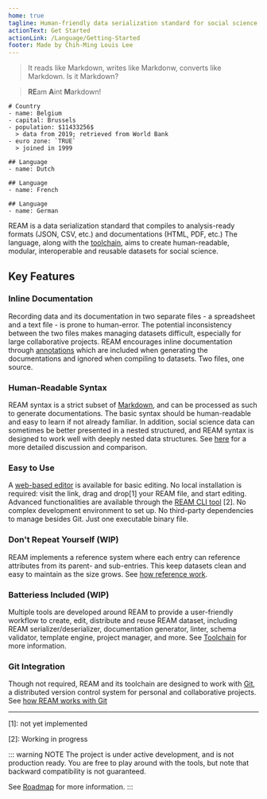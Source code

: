 ```yaml
---
home: true
tagline: Human-friendly data serialization standard for social science datasets
actionText: Get Started
actionLink: /Language/Getting-Started
footer: Made by Chih-Ming Louis Lee
---
```


> It reads like Markdown, writes like Markdonw, converts like Markdown.
> Is it Markdown?

> **RE**am **A**int **M**arkdown!

```ream
# Country
- name: Belgium
- capital: Brussels
- population: $11433256$
  > data from 2019; retrieved from World Bank
- euro zone: `TRUE`
  > joined in 1999

## Language
- name: Dutch

## Language
- name: French

## Language
- name: German
```


<EditorLite-EditorLite item="entry8" showDefault="True"/>

REAM is a data serialization standard that compiles to analysis-ready formats (JSON, CSV, etc.) and documentations (HTML, PDF, etc.)
The language, along with the [toolchain](/ream-doc/Toolchain), aims to create human-readable, modular, interoperable and reusable datasets for social science.

## Key Features

### Inline Documentation

Recording data and its documentation in two separate files - a spreadsheet and a text file - is prone to human-error.
The potential inconsistency between the two files makes managing datasets difficult, especially for large collaborative projects.
REAM encourages inline documentation through [annotations](/ream-doc/Language/Basics/Annotation) which are included when generating the documentations and ignored when compiling to datasets.
Two files, one source.

### Human-Readable Syntax

REAM syntax is a strict subset of [Markdown](https://commonmark.org/), and can be processed as such to generate documentations.
The basic syntax should be human-readable and easy to learn if not already familiar.
In addition, social science data can sometimes be better presented in a nested structured, and REAM syntax is designed to work well with deeply nested data structures.
See [here](#) for a more detailed discussion and comparison.

### Easy to Use

A [web-based editor](https://chmlee.github.io/ream-editor) is available for basic editing.
No local installation is required: visit the link, drag and drop[1] your REAM file, and start editing.
Advanced functionalities are available through the [REAM CLI tool](https://github.com/chmlee/ream-core) [2].
No complex development environment to set up.
No third-party dependencies to manage besides Git.
Just one executable binary file.

### Don't Repeat Yourself (WIP)

REAM implements a reference system where each entry can reference attributes from its parent- and sub-entries.
This keep datasets clean and easy to maintain as the size grows.
See [how reference work](/ream-doc/Language/Advanced/Reference).

### Batteriess Included (WIP)

Multiple tools are developed around REAM to provide a user-friendly workflow to create, edit, distribute and reuse REAM dataset, including REAM serializer/deserializer, documentation generator, linter, schema validator, template engine, project manager, and more.
See [Toolchain](/ream-doc/Toolchain) for more information.

### Git Integration

Though not required, REAM and its toolchain are designed to work with [Git](https://git-scm.com/), a distributed version control system for personal and collaborative projects.
See [how REAM works with Git](/ream-doc/Language/Git-Integration)


---

[1]: not yet implemented

[2]: Working in progress

::: warning NOTE
The project is under active development, and is not production ready.
You are free to play around with the tools, but note that backward compatibility is not guaranteed.

See [Roadmap](#) for more information.
:::

